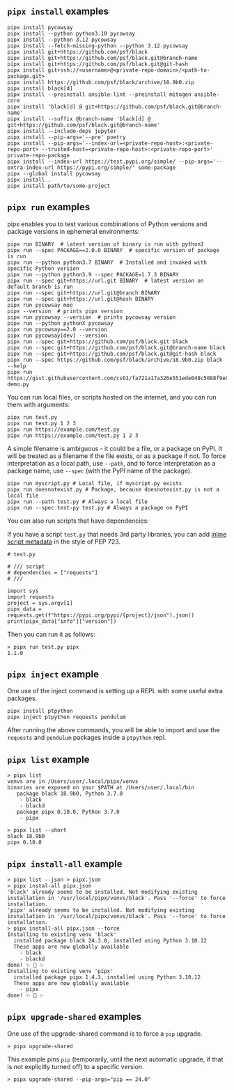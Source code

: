 ## `pipx install` examples

```
pipx install pycowsay
pipx install --python python3.10 pycowsay
pipx install --python 3.12 pycowsay
pipx install --fetch-missing-python --python 3.12 pycowsay
pipx install git+https://github.com/psf/black
pipx install git+https://github.com/psf/black.git@branch-name
pipx install git+https://github.com/psf/black.git@git-hash
pipx install git+ssh://<username>@<private-repo-domain>/<path-to-package.git>
pipx install https://github.com/psf/black/archive/18.9b0.zip
pipx install black[d]
pipx install --preinstall ansible-lint --preinstall mitogen ansible-core
pipx install 'black[d] @ git+https://github.com/psf/black.git@branch-name'
pipx install --suffix @branch-name 'black[d] @ git+https://github.com/psf/black.git@branch-name'
pipx install --include-deps jupyter
pipx install --pip-args='--pre' poetry
pipx install --pip-args='--index-url=<private-repo-host>:<private-repo-port> --trusted-host=<private-repo-host>:<private-repo-port>' private-repo-package
pipx install --index-url https://test.pypi.org/simple/ --pip-args='--extra-index-url https://pypi.org/simple/' some-package
pipx --global install pycowsay
pipx install .
pipx install path/to/some-project
```

## `pipx run` examples

pipx enables you to test various combinations of Python versions and package versions in ephemeral environments:

```
pipx run BINARY  # latest version of binary is run with python3
pipx run --spec PACKAGE==2.0.0 BINARY  # specific version of package is run
pipx run --python python3.7 BINARY  # Installed and invoked with specific Python version
pipx run --python python3.9 --spec PACKAGE=1.7.3 BINARY
pipx run --spec git+https://url.git BINARY  # latest version on default branch is run
pipx run --spec git+https://url.git@branch BINARY
pipx run --spec git+https://url.git@hash BINARY
pipx run pycowsay moo
pipx --version  # prints pipx version
pipx run pycowsay --version  # prints pycowsay version
pipx run --python pythonX pycowsay
pipx run pycowsay==2.0 --version
pipx run pycowsay[dev] --version
pipx run --spec git+https://github.com/psf/black.git black
pipx run --spec git+https://github.com/psf/black.git@branch-name black
pipx run --spec git+https://github.com/psf/black.git@git-hash black
pipx run --spec https://github.com/psf/black/archive/18.9b0.zip black --help
pipx run https://gist.githubusercontent.com/cs01/fa721a17a326e551ede048c5088f9e0f/raw/6bdfbb6e9c1132b1c38fdd2f195d4a24c540c324/pipx-demo.py
```

You can run local files, or scripts hosted on the internet, and you can run them with arguments:

```
pipx run test.py
pipx run test.py 1 2 3
pipx run https://example.com/test.py
pipx run https://example.com/test.py 1 2 3
```

A simple filename is ambiguous - it could be a file, or a package on PyPI. It will be treated as a filename if the file
exists, or as a package if not. To force interpretation as a local path, use `--path`, and to force interpretation as a
package name, use `--spec` (with the PyPI name of the package).

```
pipx run myscript.py # Local file, if myscript.py exists
pipx run doesnotexist.py # Package, because doesnotexist.py is not a local file
pipx run --path test.py # Always a local file
pipx run --spec test-py test.py # Always a package on PyPI
```

You can also run scripts that have dependencies:

If you have a script `test.py` that needs 3rd party libraries, you can add [inline script metadata](https://packaging.python.org/en/latest/specifications/inline-script-metadata/) in the style of PEP 723.

```
# test.py

# /// script
# dependencies = ["requests"]
# ///

import sys
import requests
project = sys.argv[1]
pipx_data = requests.get(f"https://pypi.org/pypi/{project}/json").json()
print(pipx_data["info"]["version"])
```

Then you can run it as follows:

```
> pipx run test.py pipx
1.1.0
```

## `pipx inject` example

One use of the inject command is setting up a REPL with some useful extra packages.

```
pipx install ptpython
pipx inject ptpython requests pendulum
```

After running the above commands, you will be able to import and use the `requests` and `pendulum` packages inside a
`ptpython` repl.

## `pipx list` example

```
> pipx list
venvs are in /Users/user/.local/pipx/venvs
binaries are exposed on your $PATH at /Users/user/.local/bin
   package black 18.9b0, Python 3.7.0
    - black
    - blackd
   package pipx 0.10.0, Python 3.7.0
    - pipx

> pipx list --short
black 18.9b0
pipx 0.10.0
```

## `pipx install-all` example

```shell
> pipx list --json > pipx.json
> pipx instal-all pipx.json
'black' already seems to be installed. Not modifying existing installation in '/usr/local/pipx/venvs/black'. Pass '--force' to force installation.
'pipx' already seems to be installed. Not modifying existing installation in '/usr/local/pipx/venvs/black'. Pass '--force' to force installation.
> pipx install-all pipx.json --force
Installing to existing venv 'black'
  installed package black 24.3.0, installed using Python 3.10.12
  These apps are now globally available
    - black
    - blackd
done! ✨ 🌟 ✨
Installing to existing venv 'pipx'
  installed package pipx 1.4.3, installed using Python 3.10.12
  These apps are now globally available
    - pipx
done! ✨ 🌟 ✨
```

## `pipx upgrade-shared` examples

One use of the upgrade-shared command is to force a `pip` upgrade.

```shell
> pipx upgrade-shared
```

This example pins `pip` (temporarily, until the next automatic upgrade, if that is not explicitly turned off) to a specific version.

```shell
> pipx upgrade-shared --pip-args="pip == 24.0"
```
